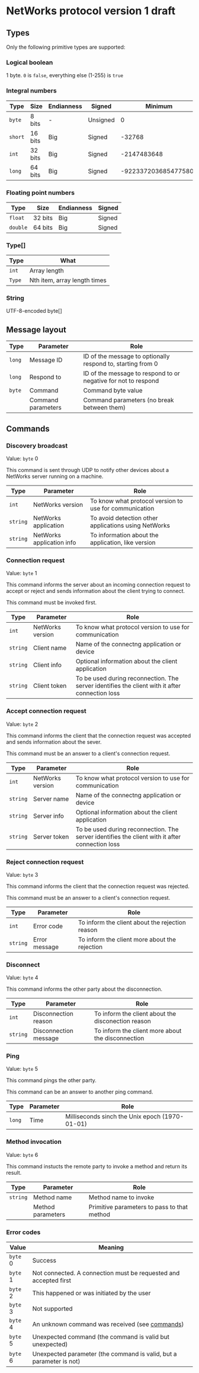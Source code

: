 # NetWorks protocol version 1 draft

## Types

Only the following primitive types are supported:

### Logical boolean

1 byte. `0` is `false`, everything else (1-255) is `true`

### Integral numbers

| Type    | Size    | Endianness | Signed   | Minimum              | Maximum             |
|---------|---------|------------|----------|----------------------|---------------------|
| `byte`  | 8 bits  | -          | Unsigned | 0                    | 255                 |
| `short` | 16 bits | Big        | Signed   | -32768               | 32767               |
| `int`   | 32 bits | Big        | Signed   | -2147483648          | 2147483647          |
| `long`  | 64 bits | Big        | Signed   | -9223372036854775808 | 9223372036854775807 |

### Floating point numbers

| Type     | Size    | Endianness | Signed |
|----------|---------|------------|--------|
| `float`  | 32 bits | Big        | Signed |
| `double` | 64 bits | Big        | Signed |

### Type[]

| Type   | What                         |
|--------|------------------------------|
| `int`  | Array length                 |
| `Type` | Nth item, array length times |

### String

UTF-8-encoded byte[]

## Message layout

| Type   | Parameter          | Role                                                           |
|--------|--------------------|----------------------------------------------------------------|
| `long` | Message ID         | ID of the message to optionally respond to, starting from 0    |
| `long` | Respond to         | ID of the message to respond to or negative for not to respond |
| `byte` | Command            | Command byte value                                             |
|        | Command parameters | Command parameters (no break between them)                     |

## Commands

### Discovery broadcast

Value: `byte` 0

This command is sent through UDP to notify other devices about a NetWorks server running on a machine.

| Type     | Parameter                 | Role                                                   |
|----------|---------------------------|--------------------------------------------------------|
| `int`    | NetWorks version          | To know what protocol version to use for communication |
| `string` | NetWorks application      | To avoid detection other applications using NetWorks   |
| `string` | NetWorks application info | To information about the application, like version     |

### Connection request

Value: `byte` 1

This command informs the server about an incoming connection request to accept or reject and sends information about the client trying to connect.

This command must be invoked first.

| Type     | Parameter        | Role                                                                                           |
|----------|------------------|------------------------------------------------------------------------------------------------|
| `int`    | NetWorks version | To know what protocol version to use for communication                                         |
| `string` | Client name      | Name of the connectng application or device                                                    |
| `string` | Client info      | Optional information about the client application                                              |
| `string` | Client token     | To be used during reconnection. The server identifies the client with it after connection loss |

### Accept connection request

Value: `byte` 2

This command informs the client that the connection request was accepted and sends information about the sever.

This command must be an answer to a client's connection request.

| Type     | Parameter        | Role                                                                                           |
|----------|------------------|------------------------------------------------------------------------------------------------|
| `int`    | NetWorks version | To know what protocol version to use for communication                                         |
| `string` | Server name      | Name of the connectng application or device                                                    |
| `string` | Server info      | Optional information about the client application                                              |
| `string` | Server token     | To be used during reconnection. The server identifies the client with it after connection loss |

### Reject connection request

Value: `byte` 3

This command informs the client that the connection request was rejected.

This command must be an answer to a client's connection request.

| Type     | Parameter     | Role                                            |
|----------|---------------|-------------------------------------------------|
| `int`    | Error code    | To inform the client about the rejection reason |
| `string` | Error message | To inform the client more about the rejection   |

### Disconnect

Value: `byte` 4

This command informs the other party about the disconnection.

| Type     | Parameter             | Role                                               |
|----------|-----------------------|----------------------------------------------------|
| `int`    | Disconnection reason  | To inform the client about the disconection reason |
| `string` | Disconnection message | To inform the client more about the disconnection  |

### Ping

Value: `byte` 5

This command pings the other party.

This command can be an answer to another ping command.

| Type     | Parameter | Role                                           |
|----------|-----------|------------------------------------------------|
| `long`   | Time      | Milliseconds sinch the Unix epoch (1970-01-01) |

### Method invocation

Value: `byte` 6

This command instucts the remote party to invoke a method and return its result.

| Type     | Parameter         | Role                                        |
|----------|-------------------|---------------------------------------------|
| `string` | Method name       | Method name to invoke                       |
|          | Method parameters | Primitive parameters to pass to that method |

### Error codes

| Value    | Meaning                                                             |
|----------|---------------------------------------------------------------------|
| `byte` 0 | Success                                                             |
| `byte` 1 | Not connected. A connection must be requested and accepted first    |
| `byte` 2 | This happened or was initiated by the user                          |
| `byte` 3 | Not supported                                                       |
| `byte` 4 | An unknown command was received (see [commands](#commands))         |
| `byte` 5 | Unexpected command (the command is valid but unexpected)            |
| `byte` 6 | Unexpected parameter (the command is valid, but a parameter is not) |
